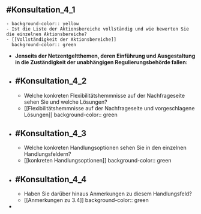 ## #Konsultation_4_1
	- background-color:: yellow
	- Ist die Liste der Aktionsbereiche vollständig und wie bewerten Sie die einzelnen Aktionsbereiche?
	- [[Vollständigkeit der Aktionsbereiche]]
	  background-color:: green
- **Jenseits der Netzentgeltthemen, deren Einführung und Ausgestaltung in die Zuständigkeit der unabhängigen Regulierungsbehörde fallen:**
- ## #Konsultation_4_2
	- Welche konkreten Flexibilitätshemmnisse auf der Nachfrageseite sehen Sie und welche Lösungen?
	- [[Flexibilitätshemmnisse auf der Nachfrageseite und vorgeschlagene Lösungen]]
	  background-color:: green
- ## #Konsultation_4_3
	- Welche konkreten Handlungsoptionen sehen Sie in den einzelnen Handlungsfeldern?
	- [[konkreten Handlungsoptionen]]
	  background-color:: green
- ## #Konsultation_4_4
	- Haben Sie darüber hinaus Anmerkungen zu diesem Handlungsfeld?
	- [[Anmerkungen zu 3.4]]
	  background-color:: green
-
